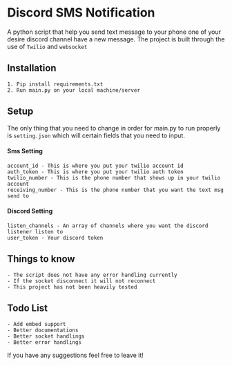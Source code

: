 # Discord SMS Notification

A python script that help you send text message to your phone one
of your desire discord channel have a new message. The project is
built through the use of `Twilio` and `websocket`

## Installation
    1. Pip install requirements.txt
    2. Run main.py on your local machine/server

## Setup
The only thing that you need to change in order for main.py to run
properly is `setting.json` which will certain fields that you need
to input.

#### Sms Setting
    account_id - This is where you put your twilio account id
    auth_token - This is where you put your twilio auth token
    twilio_number - This is the phone number that shows up in your twilio account
    receiving_number - This is the phone number that you want the text msg send to

#### Discord Setting
    listen_channels - An array of channels where you want the discord listener listen to
    user_token - Your discord token

## Things to know
    - The script does not have any error handling currently
    - If the socket disconnect it will not reconnect
    - This project has not been heavily tested

## Todo List
    - Add embed support
    - Better documentations
    - Better socket handlings
    - Better error handlings

If you have any suggestions feel free to leave it!